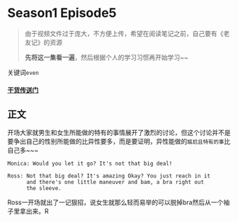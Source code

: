 # Season1 Episode5

> 由于视频文件过于庞大，不方便上传，希望在阅读笔记之前，自己要有《老友记》的资源
> 
> **先将这一集看一遍**，然后根据个人的学习习惯再开始学习~~

关键词`even`

#### [干货传送门](#id)

## 正文

开场大家就男生和女生所能做的特有的事情展开了激烈的讨论，但这个讨论并不是要争出自己的性别所能做的比异性要多，而是要证明，异性能做的`尴尬且特有的事`比自己多~~~

```
Monica: Would you let it go? It's not that big deal!

Ross: Not that big deal? It's amazing Okay? You just reach in it
      and there's one little maneuver and bam, a bra right out 
      the sleeve.
```
Ross一开场就出了一记狠招，说女生就那么轻而易举的可以脱掉bra然后从一个袖子里拿出来。R
